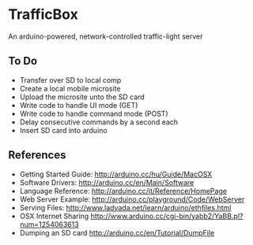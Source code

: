 TrafficBox
==========
An arduino-powered, network-controlled traffic-light server

To Do
------
- Transfer over SD to local comp
- Create a local mobile microsite
- Upload the microsite unto the SD card
- Write code to handle UI mode (GET)
- Write code to handle command mode (POST)
- Delay consecutive commands by a second each
- Insert SD card into arduino


References
----------
- Getting Started Guide: <http://arduino.cc/hu/Guide/MacOSX>
- Software Drivers: <http://arduino.cc/en/Main/Software>
- Language Reference: <http://arduino.cc/it/Reference/HomePage>
- Web Server Example: <http://arduino.cc/playground/Code/WebServer>
- Serving Files: <http://www.ladyada.net/learn/arduino/ethfiles.html>
- OSX Internet Sharing <http://www.arduino.cc/cgi-bin/yabb2/YaBB.pl?num=1254063613>
- Dumping an SD card <http://arduino.cc/en/Tutorial/DumpFile>
